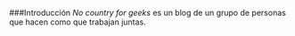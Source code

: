 ###Introducción
*No country for geeks* es un blog de un grupo de personas que hacen como que trabajan juntas.



